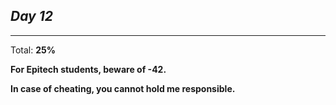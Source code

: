 *Day 12*
---

---
Total: **25%**

**For Epitech students, beware of -42.**

**In case of cheating, you cannot hold me responsible.**
